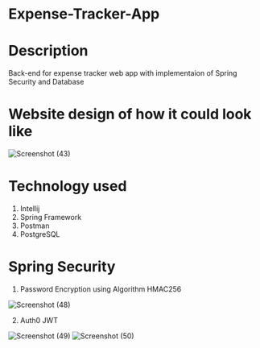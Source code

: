 # Expense-Tracker-App

# Description

Back-end for expense tracker web app with implementaion of Spring Security and Database

# Website design of how it could look like
![Screenshot (43)](https://user-images.githubusercontent.com/95184489/156944103-4472cfaf-a27f-4b57-99ed-d4823683f505.png)

# Technology used

1. Intellij
2. Spring Framework
3. Postman
4. PostgreSQL

# Spring Security

1. Password Encryption using Algorithm HMAC256

![Screenshot (48)](https://user-images.githubusercontent.com/95184489/156944319-53ba8e05-5016-4fa4-9d7e-5e0cda2a262a.png)



2. Auth0 JWT


![Screenshot (49)](https://user-images.githubusercontent.com/95184489/156944388-a45ec8ba-2898-4df0-8504-849750d36856.png)
![Screenshot (50)](https://user-images.githubusercontent.com/95184489/156944534-613858e5-d45c-48e8-8101-3facc3cce412.png)

